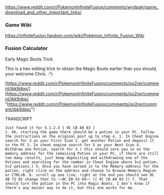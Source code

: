 
https://www.reddit.com/r/PokemonInfiniteFusion/comments/wydpah/game_download_and_other_important_links/

### Game Wiki

https://infinitefusion.fandom.com/wiki/Pokémon_Infinite_Fusion_Wiki


 ### Fusion Calculator




Early Magic Boots Trick

This is a hex editing trick to obtain the Magic Boots earlier than you should, your welcome Chris. :^)

[https://www.reddit.com/r/PokemonInfiniteFusion/comments/oo2rer/comment/jbk9dpp/](https://www.reddit.com/r/PokemonInfiniteFusion/comments/oo2rer/comment/jbk9dpp/ "https://www.reddit.com/r/PokemonInfiniteFusion/comments/oo2rer/comment/jbk9dpp/")

TRANSCRIPT

	Just found it for 5.1.2.3 [ 0C CB A9 03 ]
	1. Ok, starting the game there should be a potion in your PC. Follow the instructions on the original post up to step 4. 1. In Cheat Engine search for 3 as your First Scan 2. get another Potion and deposit it in the PC 3. In cheat engine search for 5 as your Next Scan 4. Withdraw one Potion, search for 3 ( this should zero you in on the memory address for the remaining Potion in your PC, if there are still too many results, just keep depositing and withdrawing one of the Potions and searching for the number in Cheat Engine where 3=1 potion, 5=2 potions.) 5. Once you have zeroed in to the Memory address for the potion, right click on the address and choose to Browse Memory Region or CTRL+B. 6. scroll up one line, right at the end you should see 0C 4B 72 02 change that to ~~0C EB 43 04~~ ([ 0C CB A9 03 ]) 7. That should turn the potion in the PC into Magic Boots. I don't know if there's any easier way to do it, but this one works for me.